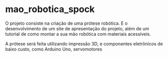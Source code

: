 # mao_robotica_spock

O projeto consiste na criação de uma prótese robótica. E o desenvolvimento de um site de apresentação do projeto, além de um tutorial de como montar a sua mão robótica com materiais acessíveis.

A prótese será feita utilizando impressão 3D, e componentes eletrônicos de baixo custo, como Arduino Uno, servomotores 
